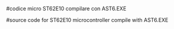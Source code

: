 #codice micro ST62E10
compilare con AST6.EXE

#source code for ST62E10 microcontroller
compile with AST6.EXE

